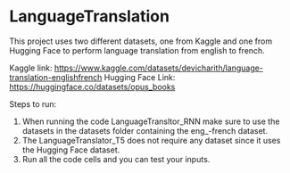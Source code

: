 # LanguageTranslation

This project uses two different datasets, one from Kaggle and one from Hugging Face to perform language translation from english to french. 

Kaggle link: https://www.kaggle.com/datasets/devicharith/language-translation-englishfrench
Hugging Face Link: https://huggingface.co/datasets/opus_books

Steps to run:
1) When running the code LanguageTransltor_RNN make sure to use the datasets in the datasets folder containing the eng_-french dataset.
2) The LanguageTranslator_T5 does not require any dataset since it uses the Hugging Face dataset.
3) Run all the code cells and you can test your inputs.
